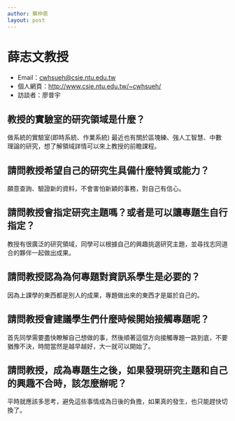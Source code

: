 ```yaml
---
author: 蔡仲恩
layout: post
---
```


#  薛志文教授
- Email：cwhsueh@csie.ntu.edu.tw
- 個人網頁：http://www.csie.ntu.edu.tw/~cwhsueh/
- 訪談者：廖普宇

## 教授的實驗室的研究領域是什麼？
做系統的實驗室(即時系統、作業系統)
最近也有關於區塊練、強人工智慧、中數理論的研究，想了解領域詳情可以來上教授的前瞻課程。

## 請問教授希望自己的研究生具備什麼特質或能力？
願意查詢、驗證新的資料，不會害怕新穎的事務，對自己有信心。

## 請問教授會指定研究主題嗎？或者是可以讓專題生自行指定？
教授有很廣泛的研究領域，同學可以根據自己的興趣挑選研究主題，並尋找志同道合的夥伴一起做出成果。

## 請問教授認為為何專題對資訊系學生是必要的？
因為上課學的東西都是別人的成果，專題做出來的東西才是屬於自己的。

## 請問教授會建議學生們什麼時候開始接觸專題呢？
首先同學需要盡快瞭解自己想做的事，然後順著這個方向接觸專題一路到底，不要猶豫不決，時間當然是越早越好，大一就可以開始了。

## 請問教授，成為專題生之後，如果發現研究主題和自己的興趣不合時，該怎麼辦呢？
平時就應該多思考，避免這些事情成為日後的負擔，如果真的發生，也只能趕快切換了。
